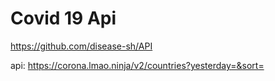 # Covid 19 Api

https://github.com/disease-sh/API

api: https://corona.lmao.ninja/v2/countries?yesterday=&sort=
